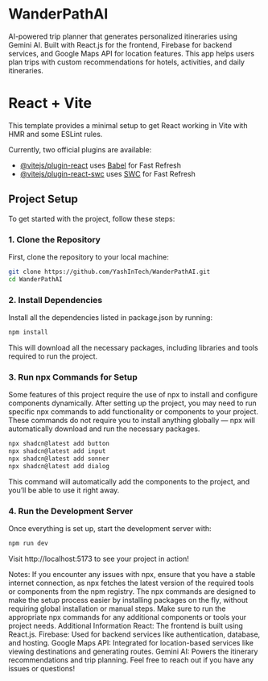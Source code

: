 # WanderPathAI
AI-powered trip planner that generates personalized itineraries using Gemini AI. Built with React.js for the frontend, Firebase for backend services, and Google Maps API for location features. This app helps users plan trips with custom recommendations for hotels, activities, and daily itineraries.

# React + Vite

This template provides a minimal setup to get React working in Vite with HMR and some ESLint rules.

Currently, two official plugins are available:

- [@vitejs/plugin-react](https://github.com/vitejs/vite-plugin-react/blob/main/packages/plugin-react/README.md) uses [Babel](https://babeljs.io/) for Fast Refresh
- [@vitejs/plugin-react-swc](https://github.com/vitejs/vite-plugin-react-swc) uses [SWC](https://swc.rs/) for Fast Refresh

## Project Setup

To get started with the project, follow these steps:

### 1. Clone the Repository

First, clone the repository to your local machine:

```bash
git clone https://github.com/YashInTech/WanderPathAI.git
cd WanderPathAI
```

### 2. Install Dependencies
Install all the dependencies listed in package.json by running:

```bash
npm install
```

This will download all the necessary packages, including libraries and tools required to run the project.

### 3. Run npx Commands for Setup
Some features of this project require the use of npx to install and configure components dynamically. After setting up the project, you may need to run specific npx commands to add functionality or components to your project. These commands do not require you to install anything globally — npx will automatically download and run the necessary packages.

```bash
npx shadcn@latest add button
npx shadcn@latest add input
npx shadcn@latest add sonner
npx shadcn@latest add dialog
```
This command will automatically add the components to the project, and you’ll be able to use it right away.

### 4. Run the Development Server
Once everything is set up, start the development server with:

```bash
npm run dev
```
Visit http://localhost:5173 to see your project in action!

Notes:
If you encounter any issues with npx, ensure that you have a stable internet connection, as npx fetches the latest version of the required tools or components from the npm registry.
The npx commands are designed to make the setup process easier by installing packages on the fly, without requiring global installation or manual steps.
Make sure to run the appropriate npx commands for any additional components or tools your project needs.
Additional Information
React: The frontend is built using React.js.
Firebase: Used for backend services like authentication, database, and hosting.
Google Maps API: Integrated for location-based services like viewing destinations and generating routes.
Gemini AI: Powers the itinerary recommendations and trip planning.
Feel free to reach out if you have any issues or questions!